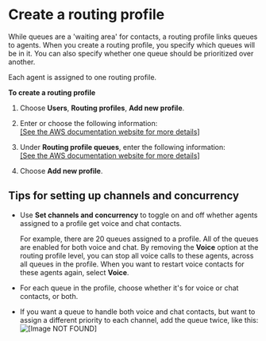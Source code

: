 # Create a routing profile<a name="routing-profiles"></a>

While queues are a 'waiting area' for contacts, a routing profile links queues to agents\. When you create a routing profile, you specify which queues will be in it\. You can also specify whether one queue should be prioritized over another\. 

Each agent is assigned to one routing profile\. 

**To create a routing profile**

1. Choose **Users**, **Routing profiles**, **Add new profile**\.

1. Enter or choose the following information:    
[\[See the AWS documentation website for more details\]](http://docs.aws.amazon.com/connect/latest/adminguide/routing-profiles.html)

1. Under **Routing profile queues**, enter the following information:    
[\[See the AWS documentation website for more details\]](http://docs.aws.amazon.com/connect/latest/adminguide/routing-profiles.html)

1. Choose **Add new profile**\.

## Tips for setting up channels and concurrency<a name="routing-profile-concurrency"></a>
+ Use **Set channels and concurrency** to toggle on and off whether agents assigned to a profile get voice and chat contacts\. 

  For example, there are 20 queues assigned to a profile\. All of the queues are enabled for both voice and chat\. By removing the **Voice** option at the routing profile level, you can stop all voice calls to these agents, across all queues in the profile\. When you want to restart voice contacts for these agents again, select **Voice**\. 
+ For each queue in the profile, choose whether it's for voice or chat contacts, or both\. 
+ If you want a queue to handle both voice and chat contacts, but want to assign a different priority to each channel, add the queue twice, like this:   
![\[Image NOT FOUND\]](http://docs.aws.amazon.com/connect/latest/adminguide/images/routing-profile-queue.png)